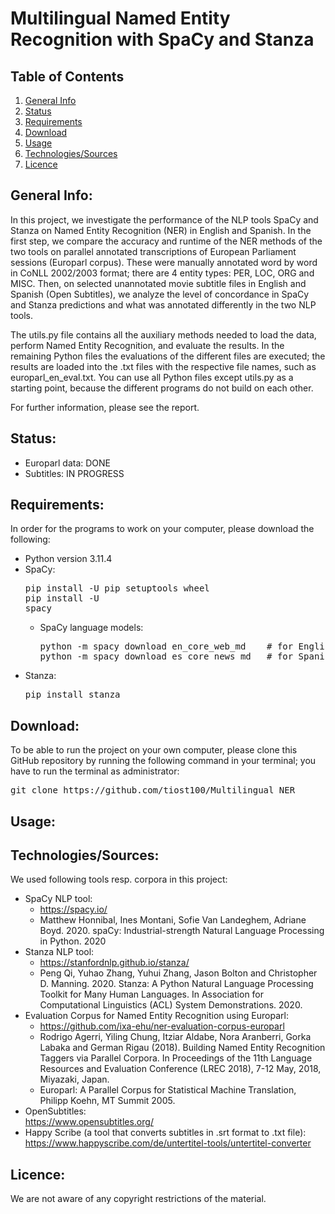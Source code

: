 # Multilingual Named Entity Recognition with SpaCy and Stanza

## Table of Contents
1. [General Info](#general-info)
2. [Status](#status)
3. [Requirements](#requirements)
4. [Download](#download)
5. [Usage](#usage)
6. [Technologies/Sources](#technologiessources)
7. [Licence](#licence)

## General Info:
In this project, we investigate the performance of the NLP tools SpaCy and Stanza on Named Entity Recognition (NER) in English and Spanish. In the first step, we compare the accuracy and runtime of the NER methods of the two tools on parallel annotated transcriptions of European Parliament sessions (Europarl corpus). These were manually annotated word by word in CoNLL 2002/2003 format; there are 4 entity types: PER, LOC, ORG and MISC. Then, on selected unannotated movie subtitle files in English and Spanish (Open Subtitles), we analyze the level of concordance in SpaCy and Stanza predictions and what was annotated differently in the two NLP tools.

The utils.py file contains all the auxiliary methods needed to load the data, perform Named Entity Recognition, and evaluate the results. In the remaining Python files the evaluations of the different files are executed; the results are loaded into the .txt files with the respective file names, such as europarl_en_eval.txt. You can use all Python files except utils.py as a starting point, because the different programs do not build on each other.

For further information, please see the report.

## Status:
- Europarl data: DONE
- Subtitles: IN PROGRESS

## Requirements:
In order for the programs to work on your computer, please download the following:
- Python version 3.11.4
- SpaCy:<pre>pip install -U pip setuptools wheel <br>pip install -U spacy </pre>
  - SpaCy language models:
    <pre>python -m spacy download en_core_web_md    # for English <br>python -m spacy download es_core_news_md   # for Spanish</pre>
- Stanza:<pre>pip install stanza</pre>

## Download:
To be able to run the project on your own computer, please clone this GitHub repository by running the following command in your terminal; you have to run the terminal as administrator:
<pre>git clone https://github.com/tiost100/Multilingual_NER</pre>

## Usage:

## Technologies/Sources:
We used following tools resp. corpora in this project:
- SpaCy NLP tool:
  - https://spacy.io/
  - Matthew Honnibal, Ines Montani, Sofie Van Landeghem, Adriane Boyd. 2020. spaCy: Industrial-strength Natural Language Processing in Python. 2020
- Stanza NLP tool:
  - https://stanfordnlp.github.io/stanza/
  - Peng Qi, Yuhao Zhang, Yuhui Zhang, Jason Bolton and Christopher D. Manning. 2020. Stanza: A Python Natural Language Processing Toolkit for Many Human Languages. In Association for Computational Linguistics (ACL) System Demonstrations. 2020.
- Evaluation Corpus for Named Entity Recognition using Europarl:
  - https://github.com/ixa-ehu/ner-evaluation-corpus-europarl
  - Rodrigo Agerri, Yiling Chung, Itziar Aldabe, Nora Aranberri, Gorka Labaka and German Rigau (2018). Building Named Entity Recognition Taggers via Parallel Corpora. In Proceedings of the 11th Language Resources and Evaluation Conference (LREC 2018), 7-12 May, 2018, Miyazaki, Japan.
  - Europarl: A Parallel Corpus for Statistical Machine Translation, Philipp Koehn, MT Summit 2005.
- OpenSubtitles: <br />https://www.opensubtitles.org/
- Happy Scribe (a tool that converts subtitles in .srt format to .txt file): <br />https://www.happyscribe.com/de/untertitel-tools/untertitel-converter

## Licence:
We are not aware of any copyright restrictions of the material.

